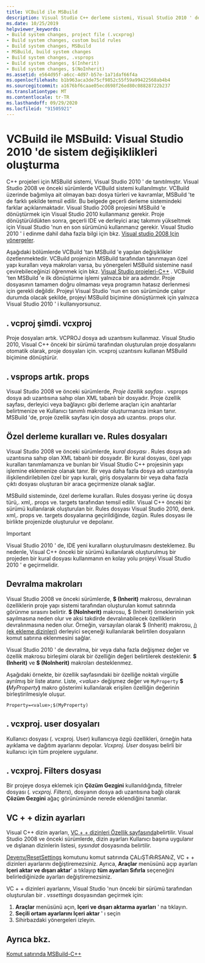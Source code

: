 ```yaml
---
title: VCBuild ile MSBuild
description: Visual Studio C++ derleme sistemi, Visual Studio 2010 ' de VCBuild ile MSBuild 'e değiştirilmiştir.
ms.date: 10/25/2019
helpviewer_keywords:
- Build system changes, project file (.vcxprog)
- Build system changes, custom build rules
- Build system changes, MSBuild
- MSBuild, build system changes
- Build system changes, .vsprops
- Build system changes, $(Inherit)
- Build system changes, $(NoInherit)
ms.assetid: e564d95f-a6cc-4d97-b57e-1a71daf66f4a
ms.openlocfilehash: b1b963aca3de75cf9852c55f59a99422568ab4b4
ms.sourcegitcommit: a1676bf6caae05ecd698f26ed80c08828722b237
ms.translationtype: MT
ms.contentlocale: tr-TR
ms.lasthandoff: 09/29/2020
ms.locfileid: "91505921"
---
```

# <a name="vcbuild-vs-msbuild-build-system-changes-in-visual-studio-2010"></a>VCBuild ile MSBuild: Visual Studio 2010 'de sistem değişiklikleri oluşturma

C++ projeleri için MSBuild sistemi, Visual Studio 2010 ' de tanıtılmıştır. Visual Studio 2008 ve önceki sürümlerde VCBuild sistemi kullanılmıştır. VCBuild üzerinde bağımlıya ait olmayan bazı dosya türleri ve kavramlar, MSBuild 'te de farklı şekilde temsil edilir. Bu belgede geçerli derleme sistemindeki farklar açıklanmaktadır. Visual Studio 2008 projesini MSBuild 'e dönüştürmek için Visual Studio 2010 kullanmanız gerekir. Proje dönüştürüldükten sonra, geçerli IDE ve derleyici araç takımını yükseltmek için Visual Studio 'nun en son sürümünü kullanmanız gerekir. Visual Studio 2010 ' i edinme dahil daha fazla bilgi için bkz. [Visual studio 2008 Için yönergeler](use-native-multi-targeting.md#instructions-for-visual-studio-2008).

Aşağıdaki bölümlerde VCBuild 'tan MSBuild 'e yapılan değişiklikler özetlenmektedir. VCBuild projenizin MSBuild tarafından tanınmayan özel yapı kuralları veya makroları varsa, bu yönergeleri MSBuild sistemine nasıl çevirebileceğinizi öğrenmek için bkz. [Visual Studio projeleri-C++](../build/creating-and-managing-visual-cpp-projects.md) . VCBuild 'ten MSBuild 'e ilk dönüştürme işlemi yalnızca bir ara adımdır. Proje dosyasının tamamen doğru olmaması veya programın hatasız derlenmesi için gerekli değildir. Projeyi Visual Studio 'nun en son sürümünde çalışır durumda olacak şekilde, projeyi MSBuild biçimine dönüştürmek için yalnızca Visual Studio 2010 ' i kullanıyorsunuz.

## <a name="vcproj-is-now-vcxproj"></a>. vcproj şimdi. vcxproj

Proje dosyaları artık. VCPROJ dosya adı uzantısını kullanmaz. Visual Studio 2010, Visual C++ önceki bir sürümü tarafından oluşturulan proje dosyalarını otomatik olarak, proje dosyaları için. vcxproj uzantısını kullanan MSBuild biçimine dönüştürür.

## <a name="vsprops-is-now-props"></a>. vsprops artık. props

Visual Studio 2008 ve önceki sürümlerde, *Proje özellik sayfası* . vsprops dosya adı uzantısına sahıp olan XML tabanlı bir dosyadır. Proje özellik sayfası, derleyici veya bağlayıcı gibi derleme araçları için anahtarlar belirtmenize ve Kullanıcı tanımlı makrolar oluşturmanıza imkan tanır. MSBuild 'de, proje özellik sayfası için dosya adı uzantısı. props olur.

## <a name="custom-build-rules-and-rules-files"></a>Özel derleme kuralları ve. Rules dosyaları

Visual Studio 2008 ve önceki sürümlerde, *kural dosyası* . Rules dosya adı uzantısına sahıp olan XML tabanlı bir dosyadır. Bir kural dosyası, özel yapı kuralları tanımlamanıza ve bunları bir Visual Studio C++ projesinin yapı işlemine eklemenize olanak tanır. Bir veya daha fazla dosya adı uzantısıyla ilişkilendirilebilen özel bir yapı kuralı, giriş dosyalarını bir veya daha fazla çıktı dosyası oluşturan bir araca geçirmenize olanak sağlar.

MSBuild sisteminde, özel derleme kuralları. Rules dosyası yerine üç dosya türü,. xml,. props ve. targets tarafından temsil edilir. Visual C++ önceki bir sürümü kullanılarak oluşturulan bir. Rules dosyası Visual Studio 2010, denk. xml,. props ve. targets dosyalarına geçirildiğinde, özgün. Rules dosyası ile birlikte projenizde oluşturulur ve depolanır.

> [!IMPORTANT]
> Visual Studio 2010 ' de, IDE yeni kuralların oluşturulmasını desteklemez. Bu nedenle, Visual C++ önceki bir sürümü kullanılarak oluşturulmuş bir projeden bir kural dosyası kullanmanın en kolay yolu projeyi Visual Studio 2010 ' e geçirmelidir.

## <a name="inheritance-macros"></a>Devralma makroları

Visual Studio 2008 ve önceki sürümlerde, **$ (Inherit)** makrosu, devralınan özelliklerin proje yapı sistemi tarafından oluşturulan komut satırında görünme sırasını belirtir. **$ (NoInherit)** makrosu, $ (Inherit) örneklerinin yok sayılmasına neden olur ve aksi takdirde devralınabilecek özelliklerin devralınmasına neden olur. Örneğin, varsayılan olarak $ (Inherit) makrosu, [/ı (ek ekleme dizinleri)](../build/reference/i-additional-include-directories.md) derleyici seçeneği kullanılarak belirtilen dosyaların komut satırına eklenmesini sağlar.

Visual Studio 2010 ' de devralma, bir veya daha fazla değişmez değer ve özellik makrosu birleşimi olarak bir özelliğin değeri belirtilerek desteklenir. **$ (Inherit)** ve **$ (NoInherit)** makroları desteklenmez.

Aşağıdaki örnekte, bir özellik sayfasındaki bir özelliğe noktalı virgülle ayrılmış bir liste atanır. Liste, *\<value>* değişmez değer ve `MyProperty` **$ (**<em>MyProperty</em>**)** makro gösterimi kullanılarak erişilen özelliğin değerinin birleştirilmesiyle oluşur.

```
Property=<value>;$(MyProperty)
```

## <a name="vcxprojuser-files"></a>. vcxproj. user dosyaları

Kullanıcı dosyası (. vcxproj. User) kullanıcıya özgü özellikleri, örneğin hata ayıklama ve dağıtım ayarlarını depolar. *Vcxproj. User* dosyası belirli bir kullanıcı için tüm projelere uygulanır.

## <a name="vcxprojfilters-file"></a>. vcxproj. Filters dosyası

Bir projeye dosya eklemek için **Çözüm Gezgini** kullanıldığında, filtreler dosyası (*. vcxproj. Filters*), dosyanın dosya adı uzantısına bağlı olarak **Çözüm Gezgini** ağaç görünümünde nerede eklendiğini tanımlar.

## <a name="vc-directories-settings"></a>VC + + dizin ayarları

Visual C++ dizin ayarları, [VC + + dizinleri Özellik sayfasında](../build/reference/vcpp-directories-property-page.md)belirtilir. Visual Studio 2008 ve önceki sürümlerde, dizin ayarları Kullanıcı başına uygulanır ve dışlanan dizinlerin listesi, *sysındat* dosyasında belirtilir.

[Devenv/ResetSettings](/visualstudio/ide/reference/resetsettings-devenv-exe) komutunu komut satırında ÇALıŞTıRıRSANıZ, VC + + dizinleri ayarlarını değiştiremezsiniz. Ayrıca, **Araçlar** menüsünü açıp ayarları **Içeri aktar ve dışarı aktar**' a tıklayıp **tüm ayarları Sıfırla** seçeneğini belirlediğinizde ayarları değiştiremezsiniz.

VC + + dizinleri ayarlarını, Visual Studio 'nun önceki bir sürümü tarafından oluşturulan bir *. vssettings* dosyasından geçirmek için:

1. **Araçlar** menüsünü açın, **Içeri ve dışarı aktarma ayarları** ' na tıklayın.
2. **Seçili ortam ayarlarını Içeri aktar** ' ı seçin
3. Sihirbazdaki yönergeleri izleyin.

## <a name="see-also"></a>Ayrıca bkz.

[Komut satırında MSBuild-C++](../build/msbuild-visual-cpp.md)

